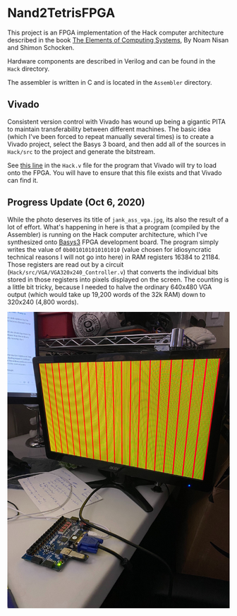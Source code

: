 # Nand2TetrisFPGA

This project is an FPGA implementation of the Hack computer architecture described in the book [The Elements of Computing Systems](https://www.nand2tetris.org/), By Noam Nisan and Shimon Schocken.

Hardware components are described in Verilog and can be found in the `Hack` directory.

The assembler is written in C and is located in the `Assembler` directory.

## Vivado

Consistent version control with Vivado has wound up being a gigantic PITA to maintain transferability between different machines. The basic idea (which I've been forced to repeat manually several times) is to create a Vivado project, select the Basys 3 board, and then add all of the sources in `Hack/src` to the project and generate the bitstream.

See [this line](https://github.com/ibeckermayer/Nand2TetrisFPGA/blob/349bea802aa11eefb987400cac9005b7725ff33a/Hack/src/Hack.v#L21) in the `Hack.v` file for the program that Vivado will try to load onto the FPGA. You will have
to ensure that this file exists and that Vivado can find it.

## Progress Update (Oct 6, 2020)

While the photo deserves its title of `jank_ass_vga.jpg`, its also the result of a lot of effort. What's happening in here is that a program (compiled by the Assembler) is running on the Hack computer architecture, which I've synthesized onto [Basys3](https://store.digilentinc.com/basys-3-artix-7-fpga-trainer-board-recommended-for-introductory-users/) FPGA development board. The program simply writes the value of `0b0010101010101010` (value chosen for idiosyncratic technical reasons I will not go into here) in RAM registers 16384 to 21184. Those registers are read out by a circuit (`Hack/src/VGA/VGA320x240_Controller.v`) that converts the individual bits stored in those registers into pixels displayed on the screen. The counting is a little bit tricky, because I needed to halve the ordinary 640x480 VGA output (which would take up 19,200 words of the 32k RAM) down to 320x240 (4,800 words).

![alt text](https://raw.githubusercontent.com/ibeckermayer/Nand2TetrisFPGA/master/Misc/jank_ass_vga.png)
